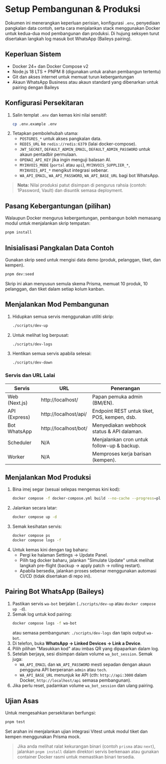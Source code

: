 # Setup Pembangunan & Produksi

Dokumen ini menerangkan keperluan perisian, konfigurasi `.env`, penyediaan pangkalan data contoh, serta cara menjalankan stack menggunakan Docker untuk kedua-dua mod pembangunan dan produksi. Di hujung seksyen turut disertakan langkah log masuk bot WhatsApp (Baileys pairing).

## Keperluan Sistem

- Docker 24+ dan Docker Compose v2
- Node.js 18 LTS + PNPM 8 (digunakan untuk arahan pembangun tertentu)
- Git dan akses internet untuk memuat turun kebergantungan
- Akaun WhatsApp Business atau akaun standard yang dibenarkan untuk pairing dengan Baileys

## Konfigurasi Persekitaran

1. Salin templat `.env` dan kemas kini nilai sensitif:
   ```bash
   cp .env.example .env
   ```
2. Tetapkan pembolehubah utama:
   - `POSTGRES_*` untuk akses pangkalan data.
   - `REDIS_URL` ke `redis://redis:6379` (lalai docker-compose).
   - `JWT_SECRET`, `DEFAULT_ADMIN_EMAIL`, `DEFAULT_ADMIN_PASSWORD` untuk akaun pentadbir permulaan.
   - `OPENAI_API_KEY` jika ingin menguji balasan AI.
   - `MYINVOIS_MODE` (`portal` atau `api`), `MYINVOIS_SUPPLIER_*`, `MYINVOIS_API_*` mengikut integrasi sebenar.
   - `WA_API_EMAIL`, `WA_API_PASSWORD`, `WA_API_BASE_URL` bagi bot WhatsApp.

> **Nota:** Nilai produksi patut disimpan di pengurus rahsia (contoh: 1Password, Vault) dan disuntik semasa deployment.

## Pasang Kebergantungan (pilihan)

Walaupun Docker mengurus kebergantungan, pembangun boleh memasang modul untuk menjalankan skrip tempatan:
```bash
pnpm install
```

## Inisialisasi Pangkalan Data Contoh

Gunakan skrip seed untuk mengisi data demo (produk, pelanggan, tiket, dan kempen).
```bash
pnpm dev:seed
```
Skrip ini akan menyusun semula skema Prisma, memuat 10 produk, 10 pelanggan, dan tiket dalam setiap kolum kanban.

## Menjalankan Mod Pembangunan

1. Hidupkan semua servis menggunakan utiliti skrip:
   ```bash
   ./scripts/dev-up
   ```
2. Untuk melihat log berpusat:
   ```bash
   ./scripts/dev-logs
   ```
3. Hentikan semua servis apabila selesai:
   ```bash
   ./scripts/dev-down
   ```

### Servis dan URL Lalai

| Servis | URL | Penerangan |
| --- | --- | --- |
| Web (Next.js) | http://localhost/ | Papan pemuka admin (BM/EN). |
| API (Express) | http://localhost/api/ | Endpoint REST untuk tiket, POS, kempen, dsb. |
| Bot WhatsApp | http://localhost/bot/ | Menyediakan webhook status & API dalaman. |
| Scheduler | N/A | Menjalankan cron untuk follow-up & backup. |
| Worker | N/A | Memproses kerja barisan (kempen). |

## Menjalankan Mod Produksi

1. Bina imej segar (sesuai selepas mengemas kini kod):
   ```bash
   docker compose -f docker-compose.yml build --no-cache --progress=plain
   ```
2. Jalankan secara latar:
   ```bash
   docker compose up -d
   ```
3. Semak kesihatan servis:
   ```bash
   docker compose ps
   docker compose logs -f
   ```
4. Untuk kemas kini dengan tag baharu:
   - Pergi ke halaman Settings → Update Panel.
   - Pilih tag docker baharu, jalankan "Simulate Update" untuk melihat langkah pre-flight (backup → apply patch → rolling restart).
   - Apabila bersedia, jalankan proses sebenar menggunakan automasi CI/CD (tidak disertakan di repo ini).

## Pairing Bot WhatsApp (Baileys)

1. Pastikan servis `wa-bot` berjalan (`./scripts/dev-up` atau `docker compose up -d`).
2. Semak log untuk kod pairing:
   ```bash
   docker compose logs -f wa-bot
   ```
   atau semasa pembangunan: `./scripts/dev-logs` dan tapis output `wa-bot`.
3. Di telefon, buka **WhatsApp → Linked Devices → Link a Device**.
4. Pilih pilihan "Masukkan kod" atau imbas QR yang dipaparkan dalam log.
5. Setelah berjaya, sesi disimpan dalam volume `wa_bot_session`. Semak juga:
   - `WA_API_EMAIL` dan `WA_API_PASSWORD` mesti sepadan dengan akaun pengguna API berperanan `admin` atau `tech`.
   - `WA_API_BASE_URL` menunjuk ke API (cth: `http://api:3000` dalam Docker, `http://localhost/api` semasa pembangunan).
6. Jika perlu reset, padamkan volume `wa_bot_session` dan ulang pairing.

## Ujian Asas

Untuk mengesahkan persekitaran berfungsi:
```bash
pnpm test
```
Set arahan ini menjalankan ujian integrasi Vitest untuk modul tiket dan kempen menggunakan Prisma mock.

> Jika anda melihat ralat kekurangan binari (contoh `prisma` atau `next`), jalankan `pnpm install` dalam direktori servis berkenaan atau gunakan container Docker rasmi untuk memastikan binari tersedia.
